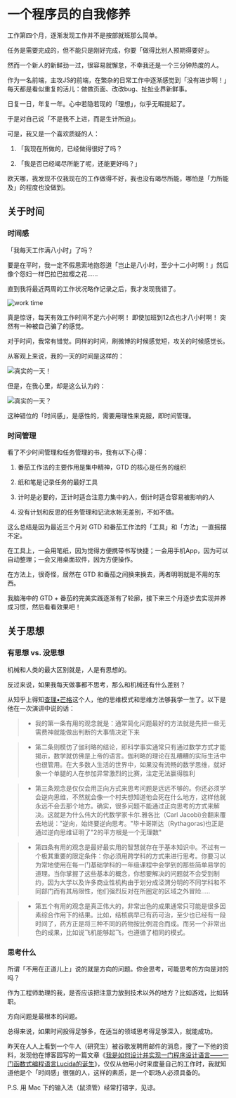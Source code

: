 # 一个程序员的自我修养

工作第四个月，逐渐发现工作并不是按部就班那么简单。

任务是需要完成的，但不能只是刚好完成，你要「做得比别人预期得要好」。

然而一个新人的新鲜劲一过，很容易就懈怠，不幸我还是一个三分钟热度的人。

作为一名前端，主攻JS的前端，在繁杂的日常工作中逐渐感觉到「没有进步啊！」每天都是看似重复的活儿：做做页面、改改bug、扯扯业界新鲜事。

日复一日，年复一年。心中若隐若现的「理想」，似乎无暇提起了。

于是对自己说「不是我不上进，而是生计所迫」。

可是，我又是一个喜欢质疑的人：

1.  「我现在所做的，已经做得很好了吗？

2.  「我是否已经竭尽所能了呢，还能更好吗？」

欧天哪，我发现不仅我现在的工作做得不好，我也没有竭尽所能，哪怕是「力所能及」的程度也没做到。

## 关于时间

### 时间感

「我每天工作满八小时」了吗？

要是在平时，我一定不假思索地抱怨道「岂止是八小时，至少十二小时啊！」然后像个怨妇一样巴拉巴拉樱之花……

直到我将最近两周的工作状况略作记录之后，我才发现我错了。

![][image-1]

真是惊讶，每天有效工作时间不足六小时啊！ 即使加班到12点也才八小时啊！ 突然有一种被自己骗了的感觉。

对于时间，我常有错觉。同样的时间，刷微博的时候感觉短，攻关的时候感觉长。

从客观上来说，我的一天的时间是这样的：

![][image-2]

但是，在我心里，却是这么认为的：

![][image-3]

这种错位的「时间感」，是感性的，需要用理性来克服，即时间管理。

### 时间管理

看了不少时间管理和任务管理的书，我有以下心得：

1.  番茄工作法的主要作用是集中精神，GTD 的核心是任务的组织

2.  纸和笔是记录任务的最好工具

3.  计时是必要的，正计时适合注意力集中的人，倒计时适合容易被影响的人

4.  没有计划和反思的任务管理和记流水帐无差别，不如不做。

这么总结是因为最近三个月对 GTD 和番茄工作法的「工具」和「方法」一直摇摆不定。

在工具上，一会用笔纸，因为觉得方便携带书写快捷；一会用手机App，因为可以自动整理；一会又用桌面软件，因为方便操作。

在方法上，很奇怪，居然在 GTD 和番茄之间换来换去，两者明明就是不用的东西。

我脑海中的 GTD + 番茄的完美实践逐渐有了轮廓，接下来三个月逐步去实现并养成习惯，然后看看效果吧！

## 关于思想

### 有思想 vs. 没思想

机械和人类的最大区别就是，人是有思想的。

反过来说，如果我每天做事都不思考，那么和机械还有什么差别？

从知乎上得知[查理•芒格][1]这个人，他的思维模式和思维方法够我学一生了。以下是他在一次演讲中说的话：

> *   我的第一条有用的观念就是：通常简化问题最好的方法就是先把一些无需费神就能做出判断的大事情决定下来

> *   第二条则模仿了伽利略的结论，即科学事实通常只有通过数学方式才能揭示，数学就仿佛是上帝的语言。伽利略的理论在乱糟糟的实际生活中也很管用。在大多数人生活的世界中，如果没有流畅的数学思维，就好象一个单腿的人在参加异常激烈的比赛，注定无法赢得胜利

> *   第三条观念是仅仅会用正向方式来思考问题是远远不够的。你还必须学会逆向思维，不然就会像一个村夫想知道他会死在什么地方，这样他就永远不会去那个地方。确实，很多问题不能通过正向思考的方式来解决。这就是为什么伟大的代数学家卡尔.雅各比（Carl Jacobi)会翻来覆去地说："逆向，始终要逆向思考。"毕卡哥斯达（Rythagoras)也正是通过逆向思维证明了"2的平方根是一个无理数"

> *   第四条有用的观念是最好最实用的智慧就存在于基本知识中。不过有一个极其重要的限定条件：你必须用跨学科的方式来进行思考。你要习以为常地使用在每一门基础学科的一年级课程中会学到的那些简单易学的道理。当你掌握了这些基本的概念，你想要解决的问题就不会受到制约，因为大学以及许多商业性机构由于划分成泾渭分明的不同学科和不同部门而有其局限性，他们强烈反对在所圈定的区域之外冒险.....

> *   第五个有用的观念是真正伟大的，非常出色的成果通常只可能是很多因素综合作用下的结果。比如，结核病早已有药可治，至少也已经有一段时间了，药方正是将三种不同的药物按比例混合而成。而另一个非常出色的成果，比如说飞机能够起飞，也遵循了相同的模式。

### 思考什么

所谓「不用在正道儿上」说的就是方向的问题。你会思考，可能思考的方向是对的吗？

作为工程师助理的我，是否应该把注意力放到技术以外的地方？比如游戏，比如转职。

方向问题是最根本的问题。

总得来说，如果时间投得足够多，在适当的领域思考得足够深入，就能成功。

昨天在人人上看到一个牛人（研究生）被谷歌发聘用邮件的消息，搜了一下他的资料，发现他在博客园写的一篇文章《[我是如何设计并实现一门程序设计语言——一门函数式编程语言Lucida的诞生][2]》，仅仅从他用小时来度量自己的工作时，我就知道他是个「时间感」很强的人，这样的素质，是一个职场人必须具备的。

P.S. 用 Mac 下的输入法（鼠须管）经常打错字，见谅。

[1]:	http://zh.wikipedia.org/zh-cn/%E6%9F%A5%E7%90%86%C2%B7%E8%8A%92%E6%A0%BC
[2]:	http://www.cnblogs.com/figure9/archive/2011/07/10/2102613.html

[image-1]:	http://d.pr/i/DGfI+ "work time"
[image-2]:	http://d.pr/i/vLYi+ "真实的一天！"
[image-3]:	http://d.pr/i/JFJZ+ "真实的一天？"